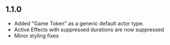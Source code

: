 ## 1.1.0

- Added "Game Token" as a generic default actor type.
- Active Effects with suppressed durations are now suppressed
- Minor styling fixes
